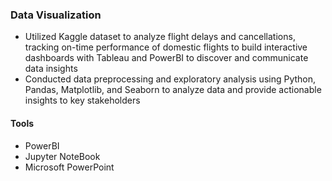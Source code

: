 ### Data Visualization
- Utilized Kaggle dataset to analyze flight delays and cancellations, tracking on-time performance of domestic flights to build interactive dashboards with Tableau and PowerBI to discover and communicate data insights 
- Conducted data preprocessing and exploratory analysis using Python, Pandas, Matplotlib, and Seaborn to analyze data and provide actionable insights to key stakeholders
#### Tools
- PowerBI
- Jupyter NoteBook
- Microsoft PowerPoint

